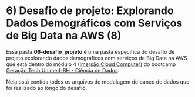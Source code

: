 # 6) Desafio de projeto: Explorando Dados Demográficos com Serviços de Big Data na AWS (8)

Essa pasta **06-desafio_projeto** é uma pasta específica do desafio de projeto explorando dados demográficos com serviços de Big Data na AWS que está dentro do módulo 4 ([Imersão Cloud Computer](/dio/dados_unimed_1/04-modulo_cloud)) do bootcamp [Geração Tech Unimed-BH - Ciência de Dados](/dio/dados_unimed_1).

Nela está contida todos os arquivos de modelagem de banco de dados que foi realizado ao longo do desafio.

